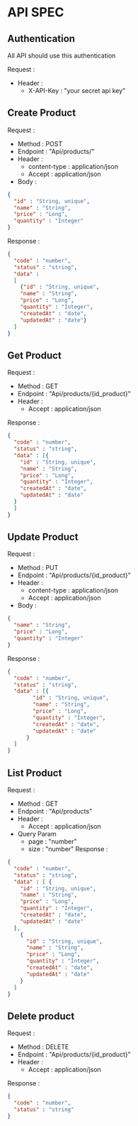 # API SPEC

## Authentication
All API should use this authentication

Request :
- Header : 
  - X-API-Key : "your secret api key"

## Create Product
Request :
- Method : POST
- Endpoint : "Api/products/"
- Header :
    - content-type : application/json
    - Accept : application/json
- Body : 
```json
{
  "id" : "String, unique",
  "name" : "String",
  "price" : "Long",
  "quantity" : "Integer"
}
```
Response :
```json
{
  "code" : "number",
  "status" : "string",
  "data" : 
  [
    {"id" : "String, unique",
    "name" : "String",
    "price" : "Long",
    "quantity" : "Integer",
    "createdAt" : "date",
    "updatedAt" : "date"}
  ]
}
```

## Get Product

Request :
- Method : GET
- Endpoint : "Api/products/{id_product}"
- Header :
    - Accept : application/json

Response :
```json
{
  "code" : "number",
  "status" : "string",
  "data" : [{
    "id" : "String, unique",
    "name" : "String",
    "price" : "Long",
    "quantity" : "Integer",
    "createdAt" : "date",
    "updatedAt" : "date"
  }
  ]
}
```

## Update Product
Request :
- Method : PUT
- Endpoint : "Api/products/{id_product}"
- Header :
    - content-type : application/json
    - Accept : application/json
- Body :
```json
{
  "name" : "String",
  "price" : "Long",
  "quantity" : "Integer"
}
```
Response :
```json
{
  "code" : "number",
  "status" : "string",
  "data" : [{
        "id" : "String, unique",
        "name" : "String",
        "price" : "Long",
        "quantity" : "Integer",
        "createdAt" : "date",
        "updatedAt" : "date"
      }
  ]
}
```

## List Product
Request :
- Method : GET
- Endpoint : "Api/products"
- Header :
    - Accept : application/json
- Query Param
  - page : "number"
  - size : "number"
Response :
```json
{
  "code" : "number",
  "status" : "string",
  "data" : [ {
    "id" : "String, unique",
    "name" : "String",
    "price" : "Long",
    "quantity" : "Integer",
    "createdAt" : "date",
    "updatedAt" : "date"
  },
    {
      "id" : "String, unique",
      "name" : "String",
      "price" : "Long",
      "quantity" : "Integer",
      "createdAt" : "date",
      "updatedAt" : "date"
    }
  ]
}
```


## Delete product
Request :
- Method : DELETE
- Endpoint : "Api/products/{id_product}"
- Header :
    - Accept : application/json

Response :
```json
{
  "code" : "number",
  "status" : "string"
}
```